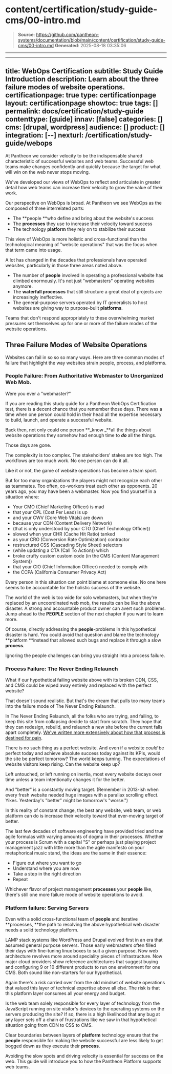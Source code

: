 # content/certification/study-guide-cms/00-intro.md

> **Source**: https://github.com/pantheon-systems/documentation/blob/main/content/certification/study-guide-cms/00-intro.md
> **Generated**: 2025-08-18 03:35:06

---

---
title: WebOps Certification
subtitle: Study Guide Introduction
description: Learn about the three failure modes of website operations.
certificationpage: true
type: certificationpage
layout: certificationpage
showtoc: true
tags: []
permalink: docs/certification/study-guide
contenttype: [guide]
innav: [false]
categories: []
cms: [drupal, wordpress]
audience: []
product: []
integration: [--]
nexturl: /certification/study-guide/webops
---

At Pantheon we consider velocity to be the indispensable shared characteristic of successful websites and web teams. Successful web teams make changes confidently and quickly because the target for what will win on the web never stops moving.

We've developed our views of WebOps to reflect and articulate in greater detail how web teams can increase their velocity to grow the value of their work.

Our perspective on WebOps is broad. At Pantheon we see WebOps as the composed of three interrelated parts:

* The **people **who define and bring about the website's success
* The **processes** they use to increase their velocity toward success
* The technology **platform** they rely on to stabilize their success

This view of WebOps is more holistic and cross-functional than the technological meaning of "website operations" that was the focus when that term came into usage.

A lot has changed in the decades that professionals have operated websites, particularly in those three areas noted above.

* The number of **people** involved in operating a professional website has climbed enormously. It's not just "webmasters" operating websites anymore.
* The **waterfall processes** that still structure a great deal of projects are increasingly ineffective.
* The general-purpose servers operated by IT generalists to host websites are giving way to purpose-built **platforms**.

Teams that don't respond appropriately to these overwhelming market pressures set themselves up for one or more of the failure modes of the website operations.

## Three Failure Modes of Website Operations

Websites can fail in so so so many ways. Here are three common modes of failure that highlight the way websites strain people, process, and platforms.

### People Failure: From Authoritative Webmaster to Unorganized Web Mob.

Were you ever a "webmaster?"

If you are reading this study guide for a Pantheon WebOps Certification test, there is a decent chance that you remember those days. There was a time when one person could hold in their head all the expertise necessary to build, launch, and operate a successful website.

Back then, not only could one person **_know _**all the things about website operations they somehow had enough time to **_do_** all the things.

Those days are gone.

The complexity is too complex. The stakeholders' stakes are too high. The workflows are too much work. No one person can do it all.

Like it or not, the game of website operations has become a team sport.

But for too many organizations the players might not recognize each other as teammates. Too often, co-workers treat each other as opponents. 20 years ago, you may have been a webmaster. Now you find yourself in a situation where:

* Your CMO (Chief Marketing Officer) is mad
* that your CPL (Cost Per Lead) is up
* and your CWV (Core Web Vitals) are down
* because your CDN (Content Delivery Network)
* (that is only understood by your CTO (Chief Technology Officer))
* slowed when your CHR (Cache Hit Ratio) tanked
* as your CRO (Conversion Rate Optimization) contractor
* restructured CSS (Cascading Style Sheet) selectors
* (while updating a CTA (Call To Action)) which
* broke crufty custom custom code (in the CMS (Content Management System))
* that your CIO (Chief Information Officer) needed to comply with
* the CCPA (California Consumer Privacy Act)

<Youtube src="qL3KNmRPI3Y" title="Steve Gets Overloaded with Initialisms Again" />

Every person in this situation can point blame at someone else. No one here seems to be accountable for the holistic success of the website.

The world of the web is too wide for solo webmasters, but when they're replaced by an uncoordinated web mob, the results can be like the above disaster. A strong and accountable product owner can avert such problems. Jump ahead to the **PEOPLE** section of the next chapter if you want to learn more.

Of course, directly addressing the **people**-problems in this hypothetical disaster is hard. You could avoid that question and blame the technology **platform **instead that allowed such bugs and replace it through a slow **process**.

Ignoring the people challenges can bring you straight into a process failure.


### Process Failure: The Never Ending Relaunch

What if our hypothetical failing website above with its broken CDN, CSS, and CMS could be wiped away entirely and replaced with the perfect website?

That doesn't sound realistic. But that's the dream that pulls too many teams into the failure mode of The Never Ending Relaunch.

In The Never Ending Relaunch, all the folks who are trying, and failing, to keep this site from collapsing decide to start from scratch. They hope that they can redesign, rebuild, and relaunch a new site before the current falls apart completely. [We've written more extensively about how that process is destined for pain](https://pantheon.io/resources/ebooks/how-kill-website-relaunch).

There is no such thing as a perfect website. And even if a website _could_ be perfect today and achieve absolute success today against its KPIs, would the site be perfect tomorrow? The world keeps turning. The expectations of website visitors keep rising. Can the website keep up?

Left untouched, or left running on inertia, most every website decays over time unless a team intentionally changes it for the better.

And "better" is a constantly moving target. (Remember in 2013-ish when every fresh website needed huge images with a parallax scrolling effect. Yikes. Yesterday's "better" might be tomorrow's "worse.")

In this reality of constant change, the best any website, web team, or web platform can do is increase their velocity toward that ever-moving target of better.

The last few decades of software engineering have provided tried and true agile formulas with varying amounts of dogma in their processes. Whether your process is Scrum with a capital "S" or perhaps just playing project management jazz with little more than the agile manifesto on your metaphorical music stand, the ideas are the same in their essence:

* Figure out where you want to go
* Understand where you are now
* Take a step in the right direction
* Repeat

Whichever flavor of project management **processes** your **people** like, there's still one more failure mode of website operations to avoid.


### Platform failure: Serving Servers

Even with a solid cross-functional team of **people** and iterative **processes, **the path to resolving the above hypothetical web disaster needs a solid technology platform.

LAMP stack systems like WordPress and Drupal evolved first in an era that assumed general purpose servers. Those early webmasters often filled their days with fine-tuning linux boxes to suit a given purpose. Now web architecture revolves more around speciality pieces of infrastructure. Now major cloud providers show reference architectures that suggest buying and configuring 9 or 10 different products to run one environment for one CMS. Both sound like non-starters for our hypothetical.

Again there's a risk carried over from the old mindset of website operations that valued this layer of technical expertise above all else. The risk is that this platform layer consumes all your energy and budget.

Is the web team solely responsible for every layer of technology from the JavaScript running on site visitor's devices to the operating systems on the servers producing the site? If so, there is a high likelihood that any bug at any layer sets off a chain of frustrations like we saw in that hypothetical situation going from CDN to CSS to CMS.

Clear boundaries between layers of **platform** technology ensure that the **people** responsible for making the website successful are less likely to get bogged down as they execute their **process**.

Avoiding the slow spots and driving velocity is essential for success on the web. This guide will introduce you to how the Pantheon Platform supports web teams.
